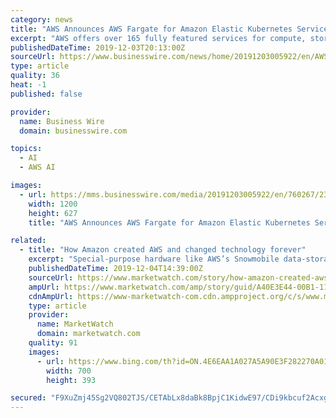 ```yaml
---
category: news
title: "AWS Announces AWS Fargate for Amazon Elastic Kubernetes Service (Amazon EKS)"
excerpt: "AWS offers over 165 fully featured services for compute, storage, databases, networking, analytics, robotics, machine learning and artificial intelligence (AI), Internet of Things (IoT), mobile, security, hybrid, virtual and augmented reality (VR and AR), media, and application development, deployment, and management from 69 Availability Zones ..."
publishedDateTime: 2019-12-03T20:13:00Z
sourceUrl: https://www.businesswire.com/news/home/20191203005922/en/AWS-Announces-AWS-Fargate-Amazon-Elastic-Kubernetes
type: article
quality: 36
heat: -1
published: false

provider:
  name: Business Wire
  domain: businesswire.com

topics:
  - AI
  - AWS AI

images:
  - url: https://mms.businesswire.com/media/20191203005922/en/760267/23/AWS_logo_new.jpg
    width: 1200
    height: 627
    title: "AWS Announces AWS Fargate for Amazon Elastic Kubernetes Service (Amazon EKS)"

related:
  - title: "How Amazon created AWS and changed technology forever"
    excerpt: "Special-purpose hardware like AWS’s Snowmobile data-storage boxes can move petabytes of data. “Ten years ago, [Amazon CEO] Jeff [Bezos] and Andy [Jassy] understood [machine learning] would transform Amazon in a big way,” Swami Sivasubramanian, vice president responsible for artificial intelligence and machine learning at AWS, told ..."
    publishedDateTime: 2019-12-04T14:39:00Z
    sourceUrl: https://www.marketwatch.com/story/how-amazon-created-aws-and-changed-technology-forever-2019-12-03
    ampUrl: https://www.marketwatch.com/amp/story/guid/A40E3E44-00B1-11EA-92F1-57A0791C8421
    cdnAmpUrl: https://www-marketwatch-com.cdn.ampproject.org/c/s/www.marketwatch.com/amp/story/guid/A40E3E44-00B1-11EA-92F1-57A0791C8421
    type: article
    provider:
      name: MarketWatch
      domain: marketwatch.com
    quality: 91
    images:
      - url: https://www.bing.com/th?id=ON.4E6EAA1A027A5A90E3F282270A0186C1
        width: 700
        height: 393

secured: "F9XuZmj45Sg2VQ802TJS/CETAbLx8daBk8BpjC1KidwE97/CDi9kbcuf2AcxgfpCeNcDbcUfLPCvBWsIxohnzQQsuTZYaZ7Er9YbrHNZeUiCMcwg2m3aaZeAxplK1/DO1nN3hgkRQmm0kU8q/yrb2B+WT8L8HY+0D58B2JxE/hKH8XM9X7BrXFUDgDVSC9JqOMwe7qukURLutFjssX8uHlfbYDng7leFyAEfjruDZoq8U/c9Szo7IMhb7CST5fboXXnDiNXqJRixwi36i5zD0w==;B3LruF/BP6e8rVjWUap0hQ=="
---
```


